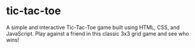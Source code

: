 # tic-tac-toe
A simple and interactive Tic-Tac-Toe game built using HTML, CSS, and JavaScript. Play against a friend in this classic 3x3 grid game and see who wins!
